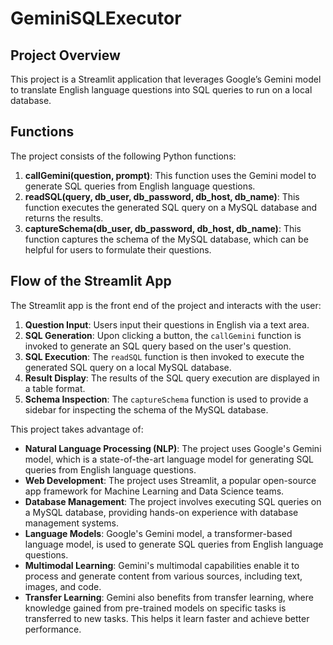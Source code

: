 # GeminiSQLExecutor

## Project Overview
This project is a Streamlit application that leverages Google’s Gemini model to translate English language questions into SQL queries to run on a local database. 

## Functions

The project consists of the following Python functions:

1. **callGemini(question, prompt)**: This function uses the Gemini model to generate SQL queries from English language questions.
2. **readSQL(query, db_user, db_password, db_host, db_name)**: This function executes the generated SQL query on a MySQL database and returns the results.
3. **captureSchema(db_user, db_password, db_host, db_name)**: This function captures the schema of the MySQL database, which can be helpful for users to formulate their questions.

## Flow of the Streamlit App

The Streamlit app is the front end of the project and interacts with the user:

1. **Question Input**: Users input their questions in English via a text area.
2. **SQL Generation**: Upon clicking a button, the `callGemini` function is invoked to generate an SQL query based on the user's question.
3. **SQL Execution**: The `readSQL` function is then invoked to execute the generated SQL query on a local MySQL database.
4. **Result Display**: The results of the SQL query execution are displayed in a table format.
5. **Schema Inspection**: The `captureSchema` function is used to provide a sidebar for inspecting the schema of the MySQL database.

This project takes advantage of:

- **Natural Language Processing (NLP)**: The project uses Google's Gemini model, which is a state-of-the-art language model for generating SQL queries from English language questions.
- **Web Development**: The project uses Streamlit, a popular open-source app framework for Machine Learning and Data Science teams.
- **Database Management**: The project involves executing SQL queries on a MySQL database, providing hands-on experience with database management systems.
- **Language Models**: Google's Gemini model, a transformer-based language model, is used to generate SQL queries from English language questions.
- **Multimodal Learning**: Gemini's multimodal capabilities enable it to process and generate content from various sources, including text, images, and code.
- **Transfer Learning**: Gemini also benefits from transfer learning, where knowledge gained from pre-trained models on specific tasks is transferred to new tasks. This helps it learn faster and achieve better performance.
